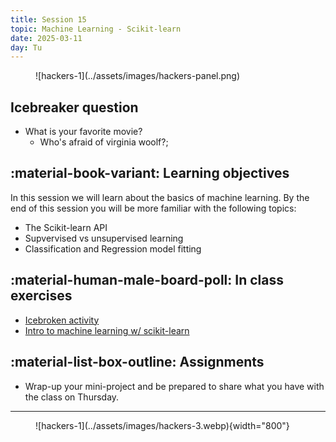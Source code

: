 ```yaml
---
title: Session 15
topic: Machine Learning - Scikit-learn
date: 2025-03-11
day: Tu
---
```



<figure markdown="span">
  ![hackers-1](../assets/images/hackers-panel.png)
</figure>

## Icebreaker question
* What is your favorite movie?
    * Who's afraid of virginia woolf?; 

## :material-book-variant: Learning objectives
In this session we will learn about the basics of machine learning. By the end of this session you will 
be more familiar with the following topics:

- The Scikit-learn API
- Supvervised vs unsupervised learning
- Classification and Regression model fitting

## :material-human-male-board-poll: In class exercises
- [Icebroken activity](../../tutorials/15.0-DebuggingChallenge3)
- [Intro to machine learning w/ scikit-learn](../../tutorials/15.1-intro-scikit)

## :material-list-box-outline: Assignments
- Wrap-up your mini-project and be prepared to share what you have with the class on Thursday. 

---------------------


<figure markdown="span">
  ![hackers-1](../assets/images/hackers-3.webp){width="800"}
</figure>

<!-- Notes
* Show the github 'Preview' tab
-->
